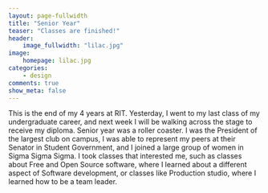 ```yaml
---
layout: page-fullwidth
title: "Senior Year"
teaser: "Classes are finished!"
header:
    image_fullwidth: "lilac.jpg"
image:
    homepage: lilac.jpg
categories:
    - design
comments: true
show_meta: false
---
```


This is the end of my 4 years at RIT. Yesterday, I went to my last class of my undergraduate career, and next week I will be walking across the stage to receive my diploma. Senior year was a roller coaster. I was the President of the largest club on campus, I was able to represent my peers at their Senator in Student Government, and I joined a large group of women in Sigma Sigma Sigma. I took classes that interested me, such as classes about Free and Open Source software, where I learned about a different aspect of Software development, or classes like Production studio, where I learned how to be a team leader. 
